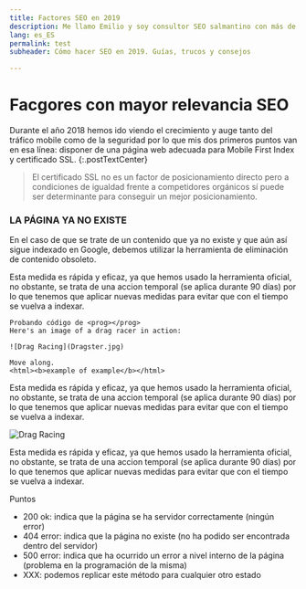 ```yaml
---
title: Factores SEO en 2019
description: Me llamo Emilio y soy consultor SEO salmantino con más de 10 años de experiencia en estrategias digitales.
lang: es_ES
permalink: test
subheader: Cómo hacer SEO en 2019. Guías, trucos y consejos

---
```


# Facgores con mayor relevancia SEO

Durante el año 2018 hemos ido viendo el crecimiento y auge tanto del tráfico mobile como de la seguridad por lo que mis dos primeros puntos van en esa línea: disponer de una página web adecuada para Mobile First Index y certificado SSL.
{:.postTextCenter}

> El certificado SSL no es un factor de posicionamiento directo pero a condiciones de igualdad frente a competidores orgánicos sí puede ser determinante para conseguir un mejor posicionamiento.

### LA PÁGINA YA NO EXISTE
En el caso de que se trate de un contenido que ya no existe y que aún así sigue indexado en Google, debemos utilizar la herramienta de eliminación de contenido obsoleto.

Esta medida es rápida y eficaz, ya que hemos usado la herramienta oficial, no obstante, se trata de una accion temporal (se aplica durante 90 días) por lo que tenemos que aplicar nuevas medidas para evitar que con el tiempo se vuelva a indexar.

```
Probando código de <prog></prog>
Here's an image of a drag racer in action:

![Drag Racing](Dragster.jpg)

Move along.
<html><b>example of example</b></html>
```

Esta medida es rápida y eficaz, ya que hemos usado la herramienta oficial, no obstante, se trata de una accion temporal (se aplica durante 90 días) por lo que tenemos que aplicar nuevas medidas para evitar que con el tiempo se vuelva a indexar.


![Drag Racing](https://emirodgar.com/cdn/images/clients/2.webp)

Esta medida es rápida y eficaz, ya que hemos usado la herramienta oficial, no obstante, se trata de una accion temporal (se aplica durante 90 días) por lo que tenemos que aplicar nuevas medidas para evitar que con el tiempo se vuelva a indexar.

Puntos 

 - 200 ok: indica que la página se ha servidor correctamente (ningún error)
 - 404 error: indica que la página no existe (no ha podido ser encontrada dentro del servidor)
 - 500 error: indica que ha ocurrido un error a nivel interno de la página (problema en la programación de la misma)
 - XXX: podemos replicar este método para cualquier otro estado
